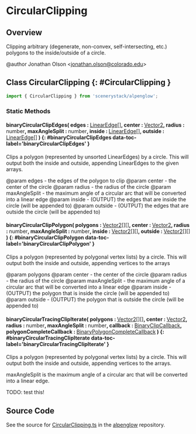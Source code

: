 # CircularClipping

## Overview

Clipping arbitrary (degenerate, non-convex, self-intersecting, etc.) polygons to the inside/outside of a circle.

@author Jonathan Olson &lt;jonathan.olson@colorado.edu&gt;

## Class CircularClipping {: #CircularClipping }


```js
import { CircularClipping } from 'scenerystack/alpenglow';
```
### Static Methods

#### binaryCircularClipEdges( edges : <span style="font-weight: 400;">[LinearEdge](../alpenglow/LinearEdge.md)[]</span>, center : <span style="font-weight: 400;">[Vector2](../dot/Vector2.md)</span>, radius : <span style="font-weight: 400;"><span style="color: hsla(calc(var(--md-hue) + 180deg),80%,40%,1);">number</span></span>, maxAngleSplit : <span style="font-weight: 400;"><span style="color: hsla(calc(var(--md-hue) + 180deg),80%,40%,1);">number</span></span>, inside : <span style="font-weight: 400;">[LinearEdge](../alpenglow/LinearEdge.md)[]</span>, outside : <span style="font-weight: 400;">[LinearEdge](../alpenglow/LinearEdge.md)[]</span> ) {: #binaryCircularClipEdges data-toc-label='binaryCircularClipEdges' }

Clips a polygon (represented by unsorted LinearEdges) by a circle. This will output both the inside and outside,
appending LinearEdges to the given arrays.

@param edges - the edges of the polygon to clip
@param center - the center of the circle
@param radius - the radius of the circle
@param maxAngleSplit - the maximum angle of a circular arc that will be converted into a linear edge
@param inside - (OUTPUT) the edges that are inside the circle (will be appended to)
@param outside - (OUTPUT) the edges that are outside the circle (will be appended to)

#### binaryCircularClipPolygon( polygons : <span style="font-weight: 400;">[Vector2](../dot/Vector2.md)[][]</span>, center : <span style="font-weight: 400;">[Vector2](../dot/Vector2.md)</span>, radius : <span style="font-weight: 400;"><span style="color: hsla(calc(var(--md-hue) + 180deg),80%,40%,1);">number</span></span>, maxAngleSplit : <span style="font-weight: 400;"><span style="color: hsla(calc(var(--md-hue) + 180deg),80%,40%,1);">number</span></span>, inside : <span style="font-weight: 400;">[Vector2](../dot/Vector2.md)[][]</span>, outside : <span style="font-weight: 400;">[Vector2](../dot/Vector2.md)[][]</span> ) {: #binaryCircularClipPolygon data-toc-label='binaryCircularClipPolygon' }

Clips a polygon (represented by polygonal vertex lists) by a circle. This will output both the inside and outside,
appending vertices to the arrays

@param polygons
@param center - the center of the circle
@param radius - the radius of the circle
@param maxAngleSplit - the maximum angle of a circular arc that will be converted into a linear edge
@param inside - (OUTPUT) the polygon that is inside the circle (will be appended to)
@param outside - (OUTPUT) the polygon that is outside the circle (will be appended to)

#### binaryCircularTracingClipIterate( polygons : <span style="font-weight: 400;">[Vector2](../dot/Vector2.md)[][]</span>, center : <span style="font-weight: 400;">[Vector2](../dot/Vector2.md)</span>, radius : <span style="font-weight: 400;"><span style="color: hsla(calc(var(--md-hue) + 180deg),80%,40%,1);">number</span></span>, maxAngleSplit : <span style="font-weight: 400;"><span style="color: hsla(calc(var(--md-hue) + 180deg),80%,40%,1);">number</span></span>, callback : <span style="font-weight: 400;">[BinaryClipCallback](../alpenglow/BinaryClipping.md#BinaryClipCallback)</span>, polygonCompleteCallback : <span style="font-weight: 400;">[BinaryPolygonCompleteCallback](../alpenglow/BinaryClipping.md#BinaryPolygonCompleteCallback)</span> ) {: #binaryCircularTracingClipIterate data-toc-label='binaryCircularTracingClipIterate' }

Clips a polygon (represented by polygonal vertex lists) by a circle. This will output both the inside and outside,
appending vertices to the arrays.

maxAngleSplit is the maximum angle of a circular arc that will be converted into a linear edge.

TODO: test this!



## Source Code

See the source for [CircularClipping.ts](https://github.com/phetsims/alpenglow/blob/main/js/clip/CircularClipping.ts) in the [alpenglow](https://github.com/phetsims/alpenglow) repository.
